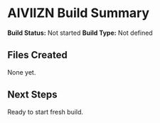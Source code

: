 # AIVIIZN Build Summary

**Build Status:** Not started
**Build Type:** Not defined

## Files Created
None yet.

## Next Steps
Ready to start fresh build.
